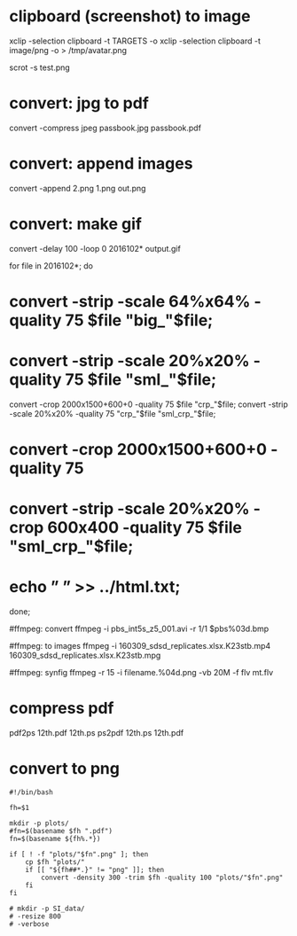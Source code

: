 # clipboard (screenshot) to image
xclip -selection clipboard -t TARGETS -o
xclip -selection clipboard -t image/png -o > /tmp/avatar.png

scrot -s test.png

# convert: jpg to pdf
convert -compress jpeg passbook.jpg passbook.pdf

# convert: append images
convert -append 2.png 1.png out.png

# convert: make gif
convert -delay 100 -loop 0 2016102* output.gif

for file in 2016102*; do 
# convert -strip -scale 64%x64% -quality 75 $file "big_"$file;
# convert -strip -scale 20%x20% -quality 75 $file "sml_"$file;
convert -crop 2000x1500+600+0 -quality 75 $file "crp_"$file;
convert -strip -scale 20%x20% -quality 75 "crp_"$file "sml_crp_"$file;
# convert -crop 2000x1500+600+0 -quality 75
# convert -strip -scale 20%x20% -crop 600x400 -quality 75 $file "sml_crp_"$file;
# echo ” ” >> ../html.txt;
done;

#ffmpeg: convert
ffmpeg -i pbs_int5s_z5_001.avi -r 1/1 $pbs%03d.bmp

#ffmpeg: to images
ffmpeg -i 160309_sdsd_replicates.xlsx.K23stb.mp4 160309_sdsd_replicates.xlsx.K23stb.mpg

#ffmpeg: synfig
ffmpeg -r 15 -i filename.%04d.png -vb 20M -f flv mt.flv

# compress pdf 
pdf2ps 12th.pdf 12th.ps
ps2pdf 12th.ps 12th.pdf

# convert to png

	#!/bin/bash

	fh=$1

	mkdir -p plots/
	#fn=$(basename $fh ".pdf")
	fn=$(basename ${fh%.*}) 

	if [ ! -f "plots/"$fn".png" ]; then
		cp $fh "plots/"
		if [[ "${fh##*.}" != "png" ]]; then
			convert -density 300 -trim $fh -quality 100 "plots/"$fn".png"
		fi
	fi

	# mkdir -p SI_data/
	# -resize 800 
	# -verbose 
